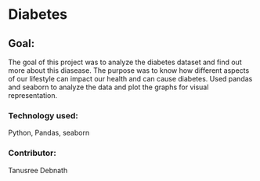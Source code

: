 # Diabetes

## Goal:
The goal of this project was to analyze the diabetes dataset and find out more about this diasease. The purpose
	was to know how different aspects of our lifestyle can impact our health and can cause diabetes.
            Used pandas and seaborn to analyze the data and plot the graphs for visual representation.
            
### Technology used:
Python, Pandas, seaborn

### Contributor:
Tanusree Debnath

